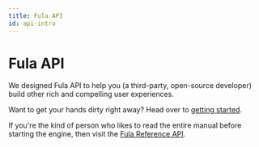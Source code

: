 ```yaml
---
title: Fula API
id: api-intro
---
```

# Fula API

We designed Fula API to help you (a third-party, open-source developer) build other rich and compelling user experiences.

Want to get your hands dirty right away?   Head over to [getting started](./getting-started).

If you're the kind of person who likes to read the entire manual before starting the engine, then visit the [Fula Reference API](./reference-api).
